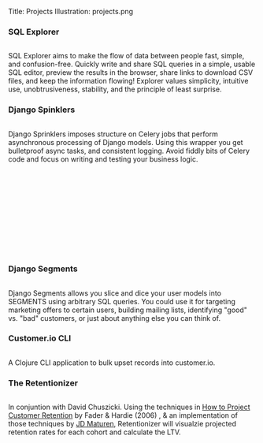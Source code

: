 Title: Projects
Illustration: projects.png

<div class="row">
  <div class="col-xs-12">
    <h3>SQL Explorer</h3>
    <a href="https://www.github.com/groveco/django-sql-explorer">
      <img class="pure-img" src="//placehold.it/1440x960/1B325F/ffffff?text=SQL+Explorer" alt="" title="">
    </a>
    <p>
    SQL Explorer aims to make the flow of data between people fast,
    simple, and confusion-free.  Quickly write and share SQL queries in a
    simple, usable SQL editor, preview the results in the browser, share
    links to download CSV files, and keep the information flowing!
    Explorer values simplicity, intuitive use, unobtrusiveness, stability,
    and the principle of least surprise.
    </p>
  </div>
</div>
<div class="row row-eq-height">
  <div class="col-xs-12 col-md-6" style="height: 300px;">
    <h3>Django Spinklers</h3>
    <a href="https://github.com/groveco/django-sprinklers">
      <img class="pure-img" src="//placehold.it/1440x960/9CC4E4/ffffff?text=Sprinklers" alt="" title="">
    </a>
    <p>
    Django Sprinklers imposes structure on Celery jobs that perform
    asynchronous processing of Django models. Using this
    wrapper you get bulletproof async tasks, and consistent logging.
    Avoid fiddly bits of Celery code and focus on writing and testing
    your business logic.
    </p>
  </div>
  <div class="col-xs-12 col-md-6 style="height: 300px;"">
    <h3>Django Segments</h3>
    <a href="https://github.com/groveco/django-segments">
      <img class="pure-img" src="//placehold.it/1440x960/E9F2F9/9CC4E4?text=Segments" alt="" title="">
    </a>
    <p>
    Django Segments allows you slice and dice your user models into
    SEGMENTS using arbitrary SQL queries. You could use it for targeting
    marketing offers to certain users, building mailing lists,
    identifying "good" vs. "bad" customers, or just about anything else
    you can think of.
    </p>
  </div>
</div>
<div class="row">
  <div class="col-xs-12 col-md-6">
    <h3>Customer.io CLI</h3>
    <a href="https://github.com/chrisclark/clj-customerio">
      <img class="pure-img" src="//placehold.it/1440x960/F26C4F/ffffff?text=CIO+CLI" alt="" title="">
    </a>
    <p>
    A Clojure CLI application to bulk upset records into customer.io.
    </p>
  </div>
    <div class="col-xs-12 col-md-6">
    <h3>The Retentionizer</h3>
    <a href="https://github.com/chrisclark/retentionizer">
      <img class="pure-img" src="//placehold.it/1440x960/3A89C9/fffff?text=Retentionizer" alt="" title="">
    </a>
    <p>
    In conjuntion with David Chuszicki. Using the techniques in
    <a href="https://marketing.wharton.upenn.edu/files/?whdmsaction=public:main.file&fileID=327">
    How to Project Customer Retention</a> by Fader & Hardie (2006)
    , & an implementation of those techniques by <a href="https://github.com/jdmaturen">
    JD Maturen</a>, Retentionizer will visualzie projected retention rates for each
    cohort and calculate the LTV.
    </p>
  </div>
</div>

